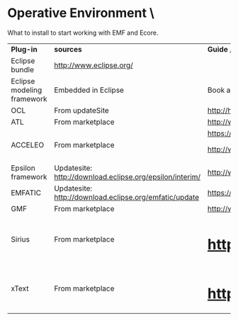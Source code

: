 <!-- Output copied to clipboard! -->

<!-----
NEW: Check the "Suppress top comment" option to remove this info from the output.

Conversion time: 0.529 seconds.


Using this Markdown file:

1. Paste this output into your source file.
2. See the notes and action items below regarding this conversion run.
3. Check the rendered output (headings, lists, code blocks, tables) for proper
   formatting and use a linkchecker before you publish this page.

Conversion notes:

* Docs to Markdown version 1.0β29
* Tue May 11 2021 00:07:52 GMT-0700 (PDT)
* Source doc: Operative Environment
* Tables are currently converted to HTML tables.
----->



# Operative Environment \
What to install to start working with EMF and Ecore.


<table>
  <tr>
   <td><strong>Plug-in</strong>
   </td>
   <td><strong>sources</strong>
   </td>
   <td><strong>Guide / tutorial / language reference</strong>
   </td>
  </tr>
  <tr>
   <td>Eclipse bundle
   </td>
   <td><a href="http://www.eclipse.org/">http://www.eclipse.org/</a> 
   </td>
   <td>
   </td>
  </tr>
  <tr>
   <td>Eclipse modeling framework
   </td>
   <td>Embedded in Eclipse
   </td>
   <td>Book available at <a href="http://www.informit.com/store/emf-eclipse-modeling-framework-9780321331885">http://www.informit.com/store/emf-eclipse-modeling-framework-9780321331885</a> 
   </td>
  </tr>
  <tr>
   <td>OCL
   </td>
   <td>From updateSite
   </td>
   <td><a href="http://help.eclipse.org/neon/index.jsp?topic=%2Forg.eclipse.ocl.doc%2Fhelp%2FOCLInterpreterExample.html">http://help.eclipse.org/neon/index.jsp?topic=%2Forg.eclipse.ocl.doc%2Fhelp%2FOCLInterpreterExample.html</a> 
   </td>
  </tr>
  <tr>
   <td>ATL
   </td>
   <td>From marketplace
   </td>
   <td><a href="http://wiki.eclipse.org/ATL/User_Guide_-_The_ATL_Language#ATL_Helpers">http://wiki.eclipse.org/ATL/User_Guide_-_The_ATL_Language#ATL_Helpers</a> 
   </td>
  </tr>
  <tr>
   <td>ACCELEO
   </td>
   <td>From marketplace
   </td>
   <td><a href="https://wiki.eclipse.org/Acceleo/Getting_Started">https://wiki.eclipse.org/Acceleo/Getting_Started</a>
<p>
<a href="http://www.obeonetwork.com/group/acceleo/page/acceleo-3-1-0-user-guide">http://www.obeonetwork.com/group/acceleo/page/acceleo-3-1-0-user-guide</a> (it needs registration)
   </td>
  </tr>
  <tr>
   <td>Epsilon framework
   </td>
   <td>Updatesite: <a href="http://download.eclipse.org/epsilon/interim/">http://download.eclipse.org/epsilon/interim/</a> 
   </td>
   <td><a href="http://www.eclipse.org/epsilon/doc/book/">http://www.eclipse.org/epsilon/doc/book/</a> 
   </td>
  </tr>
  <tr>
   <td>EMFATIC
   </td>
   <td>Updatesite: <a href="http://download.eclipse.org/emfatic/update">http://download.eclipse.org/emfatic/update</a> 
   </td>
   <td><a href="https://www.eclipse.org/emfatic/">https://www.eclipse.org/emfatic/</a> 
   </td>
  </tr>
  <tr>
   <td>GMF
   </td>
   <td>From marketplace
   </td>
   <td><a href="http://wiki.eclipse.org/Graphical_Modeling_Framework/Development_Guidelines">http://wiki.eclipse.org/Graphical_Modeling_Framework/Development_Guidelines</a> 
   </td>
  </tr>
  <tr>
   <td>Sirius
   </td>
   <td>From marketplace
   </td>
   <td>
<h1><a href="https://www.eclipse.org/sirius/getstarted.html">https://www.eclipse.org/sirius/getstarted.html</a></h1>


   </td>
  </tr>
  <tr>
   <td>xText
   </td>
   <td>From marketplace
   </td>
   <td>
<h1><a href="https://www.eclipse.org/Xtext/documentation/102_domainmodelwalkthrough.html">https://www.eclipse.org/Xtext/documentation/102_domainmodelwalkthrough.html</a></h1>


   </td>
  </tr>
</table>



